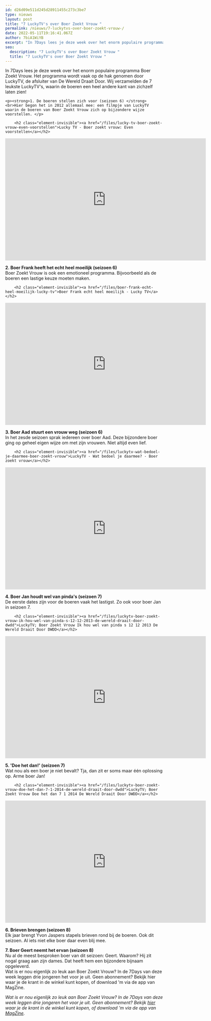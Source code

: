 ```yaml
---
id: d26d09e511d245d28911455c273c3be7
type: nieuws
layout: post
title: "7 LuckyTV's over Boer Zoekt Vrouw "
permalink: /nieuws/7-luckytvs-over-boer-zoekt-vrouw-/
date: 2022-05-11T19:16:41.067Z
author: 7biA1WiYB
excerpt: "In 7Days lees je deze week over het enorm populaire programma Boer Zoekt Vrouw. Het programma wordt vaak op de hak genomen door LuckyTV, de afsluiter van De Wereld Draait Door. Wij verzamelden de 7 leukste LuckyTV's, waarin de boeren een heel andere kant van zichzelf laten zien!  "
seo:
  description: "7 LuckyTV's over Boer Zoekt Vrouw "
  title: "7 LuckyTV's over Boer Zoekt Vrouw "
---
```

In 7Days lees je deze week over het enorm populaire programma Boer Zoekt Vrouw. Het programma wordt vaak op de hak genomen door LuckyTV, de afsluiter van De Wereld Draait Door. Wij verzamelden de 7 leukste LuckyTV's, waarin de boeren een heel andere kant van zichzelf laten zien!  

    <p><strong>1. De boeren stellen zich voor (seizoen 6) </strong><br>Hier begon het in 2012 allemaal mee: een filmpje van LuckyTV waarin de boeren van Boer Zoekt Vrouw zich op bijzondere wijze voorstellen. </p>
<p><div class="media media-element-container media-default"><div id="file-163" class="file file-video file-video-youtube">

        <h2 class="element-invisible"><a href="/files/lucky-tv-boer-zoekt-vrouw-even-voorstellen">Lucky TV - Boer zoekt vrouw: Even voorstellen</a></h2>
    
  
  <div class="content">
    <div class="media-youtube-video media-element file-default media-youtube-1">
  <iframe class="media-youtube-player" width="640" height="390" title="Lucky TV - Boer zoekt vrouw: Even voorstellen" src="https://www.youtube.com/embed/gL8ITmuOIoI?wmode=opaque&controls=" name="Lucky TV - Boer zoekt vrouw: Even voorstellen" frameborder="0" allowfullscreen="">Video van Lucky TV - Boer zoekt vrouw: Even voorstellen</iframe>
</div>
  </div>

  
</div>
</div>
<p><strong>2. Boer Frank heeft het echt heel moeilijk (seizoen 6) </strong><br>Boer Zoekt Vrouw is ook een emotioneel programma. Bijvoorbeeld als de boeren een lastige keuze moeten maken. </p>
<p><div class="media media-element-container media-default"><div id="file-164" class="file file-video file-video-youtube">

        <h2 class="element-invisible"><a href="/files/boer-frank-echt-heel-moeilijk-lucky-tv">Boer Frank echt heel moeilijk - Lucky TV</a></h2>
    
  
  <div class="content">
    <div class="media-youtube-video media-element file-default media-youtube-2">
  <iframe class="media-youtube-player" width="640" height="390" title="Boer Frank echt heel moeilijk - Lucky TV" src="https://www.youtube.com/embed/SaJT-48hFD0?wmode=opaque&controls=" name="Boer Frank echt heel moeilijk - Lucky TV" frameborder="0" allowfullscreen="">Video van Boer Frank echt heel moeilijk - Lucky TV</iframe>
</div>
  </div>

  
</div>
</div>
<p><strong>3. Boer Aad stuurt een vrouw weg (seizoen 6)</strong><br>In het zesde seizoen sprak iedereen over boer Aad. Deze bijzondere boer ging op geheel eigen wijze om met zijn vrouwen. Niet altijd even lief. </p>
<p><div class="media media-element-container media-default"><div id="file-165" class="file file-video file-video-youtube">

        <h2 class="element-invisible"><a href="/files/luckytv-wat-bedoel-je-daarmee-boer-zoekt-vrouw">LuckyTV - Wat bedoel je daarmee? - Boer zoekt vrouw</a></h2>
    
  
  <div class="content">
    <div class="media-youtube-video media-element file-default media-youtube-3">
  <iframe class="media-youtube-player" width="640" height="390" title="LuckyTV - Wat bedoel je daarmee? - Boer zoekt vrouw" src="https://www.youtube.com/embed/feOKkJEDPkA?wmode=opaque&controls=" name="LuckyTV - Wat bedoel je daarmee? - Boer zoekt vrouw" frameborder="0" allowfullscreen="">Video van LuckyTV - Wat bedoel je daarmee? - Boer zoekt vrouw</iframe>
</div>
  </div>

  
</div>
</div>
<p><strong>4. Boer Jan houdt wel van pinda's (seizoen 7)</strong><br>De eerste dates zijn voor de boeren vaak het lastigst. Zo ook voor boer Jan in seizoen 7.</p>
<p><div class="media media-element-container media-default"><div id="file-166" class="file file-video file-video-youtube">

        <h2 class="element-invisible"><a href="/files/luckytv-boer-zoekt-vrouw-ik-hou-wel-van-pinda-s-12-12-2013-de-wereld-draait-door-dwdd">LuckyTV; Boer Zoekt Vrouw Ik hou wel van pinda s 12 12 2013 De Wereld Draait Door DWDD</a></h2>
    
  
  <div class="content">
    <div class="media-youtube-video media-element file-default media-youtube-4">
  <iframe class="media-youtube-player" width="640" height="390" title="LuckyTV; Boer Zoekt Vrouw Ik hou wel van pinda s 12 12 2013 De Wereld Draait Door DWDD" src="https://www.youtube.com/embed/vN3g8oZgcjQ?wmode=opaque&controls=" name="LuckyTV; Boer Zoekt Vrouw Ik hou wel van pinda s 12 12 2013 De Wereld Draait Door DWDD" frameborder="0" allowfullscreen="">Video van LuckyTV; Boer Zoekt Vrouw Ik hou wel van pinda s 12 12 2013 De Wereld Draait Door DWDD</iframe>
</div>
  </div>

  
</div>
</div>
<p><strong>5. 'Doe het dan!' (seizoen 7) </strong><br>Wat nou als een boer je niet bevalt? Tja, dan zit er soms maar één oplossing op. Arme boer Jan! </p>
<p><div class="media media-element-container media-default"><div id="file-167" class="file file-video file-video-youtube">

        <h2 class="element-invisible"><a href="/files/luckytv-boer-zoekt-vrouw-doe-het-dan-7-1-2014-de-wereld-draait-door-dwdd">LuckyTV; Boer Zoekt Vrouw Doe het dan 7 1 2014 De Wereld Draait Door DWDD</a></h2>
    
  
  <div class="content">
    <div class="media-youtube-video media-element file-default media-youtube-5">
  <iframe class="media-youtube-player" width="640" height="390" title="LuckyTV; Boer Zoekt Vrouw Doe het dan 7 1 2014 De Wereld Draait Door DWDD" src="https://www.youtube.com/embed/7gafsgY78Eg?wmode=opaque&controls=" name="LuckyTV; Boer Zoekt Vrouw Doe het dan 7 1 2014 De Wereld Draait Door DWDD" frameborder="0" allowfullscreen="">Video van LuckyTV; Boer Zoekt Vrouw Doe het dan 7 1 2014 De Wereld Draait Door DWDD</iframe>
</div>
  </div>

  
</div>
</div>
<p><strong>6. Brieven brengen (seizoen 8)</strong><br>Elk jaar brengt Yvon Jaspers stapels brieven rond bij de boeren. Ook dit seizoen. Al iets niet elke boer daar even blij mee. </p>
<p></p>
<p><strong>7. Boer Geert neemt het ervan (seizoen 8)</strong><br>Nu al de meest besproken boer van dit seizoen: Geert. Waarom? Hij zit nogal graag aan zijn dames. Dat heeft hem een bijzondere bijnaam opgeleverd. <br>Wat is er nou eigenlijk zo leuk aan Boer Zoekt Vrouw? In de 7Days van deze week leggen drie jongeren het voor je uit. Geen abonnement? Bekijk hier waar je de krant in de winkel kunt kopen, of download 'm via de app van MagZine.</p>
<p></p>
<p><em>Wat is er nou eigenlijk zo leuk aan Boer Zoekt Vrouw? In de 7Days van deze week leggen drie jongeren het voor je uit. Geen abonnement? Bekijk <a href="http://admin.sevendays.nl/verkoop">hier</a> waar je de krant in de winkel kunt kopen, of download 'm via de app van <a href="http://www.magzine.nu/">MagZine</a>.</em></p>  
